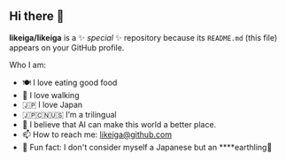 ## Hi there 👋

**likeiga/likeiga** is a ✨ _special_ ✨ repository because its `README.md` (this file) appears on your GitHub profile.

Who I am:

- 🍽 I love eating good food
- 🚶 I love walking
- 🇯🇵 I love Japan
- 🇯🇵🇨🇳🇺🇸 I’m a trilingual
- 🤖 I believe that AI can make this world a better place.
- 📫 How to reach me: likeiga@github.com
- 🔵 Fun fact: I don't consider myself a Japanese but an ****earthling🔵
